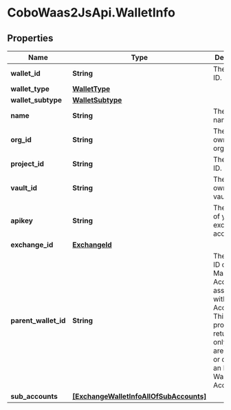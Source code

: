 # CoboWaas2JsApi.WalletInfo

## Properties

Name | Type | Description | Notes
------------ | ------------- | ------------- | -------------
**wallet_id** | **String** | The wallet ID. | 
**wallet_type** | [**WalletType**](WalletType.md) |  | 
**wallet_subtype** | [**WalletSubtype**](WalletSubtype.md) |  | 
**name** | **String** | The wallet name. | 
**org_id** | **String** | The ID of the owning organization. | 
**project_id** | **String** | The project ID. | [optional] 
**vault_id** | **String** | The ID of the owning vault. | 
**apikey** | **String** | The API key of your exchange account. | 
**exchange_id** | [**ExchangeId**](ExchangeId.md) |  | 
**parent_wallet_id** | **String** | The wallet ID of the Main Account associated with the Sub Account. This property is returned only if you are creating or querying an Exchange Wallet (Sub Account). | [optional] 
**sub_accounts** | [**[ExchangeWalletInfoAllOfSubAccounts]**](ExchangeWalletInfoAllOfSubAccounts.md) |  | [optional] 


